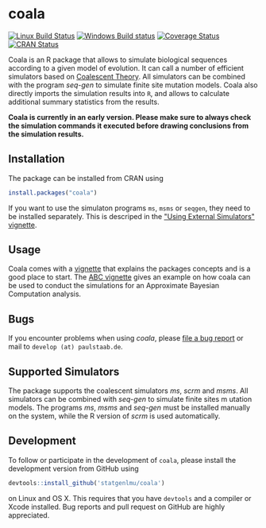 coala
=====

[![Linux Build Status](https://travis-ci.org/statgenlmu/coala.png?branch=master)](https://travis-ci.org/statgenlmu/coala) 
[![Windows Build status](https://ci.appveyor.com/api/projects/status/uoduv0q64ddnqfva/branch/master?svg=true)](https://ci.appveyor.com/project/paulstaab/coala-02w83/branch/master)
[![Coverage Status](https://coveralls.io/repos/statgenlmu/coala/badge.svg?branch=master)](https://coveralls.io/r/statgenlmu/coala)
[![CRAN Status](http://www.r-pkg.org/badges/version/coala)](http://cran.r-project.org/web/packages/coala)

Coala is an R package that allows to simulate biological sequences according
to a given model of evolution.  It can call a number of efficient 
simulators based on
[Coalescent Theory](https://en.wikipedia.org/wiki/Coalescent_theory). 
All simulators can be combined with the program _seq-gen_ to simulate finite 
site mutation models. 
Coala also directly imports the simulation results into `R`, and allows to
calculate additional summary statistics from the results.

__Coala is currently in an early version. Please make sure to always
check the simulation commands it executed before drawing conclusions
from the simulation results.__


Installation
------------

The package can be installed from CRAN using

```R
install.packages("coala")
```

If you want to use the simulaton programs `ms`, `msms` or `seqgen`, 
they need to be installed separately. This is descriped in the 
["Using External Simulators" vignette](http://rpubs.com/paulstaab/coala-installation).


Usage
-----
Coala comes with a [vignette](http://rpubs.com/paulstaab/coala-introduction)
that explains the packages concepts and is a good place to start.
The [ABC vignette](http://rpubs.com/paulstaab/coala-abc) gives an example
on how coala can be used to conduct the simulations for an Approximate Bayesian
Computation analysis.


Bugs
----
If you encounter problems when using _coala_, please 
[file a bug report](https://github.com/statgenlmu/coala/issues) or mail to
`develop (at) paulstaab.de`.


Supported Simulators
--------------------
The package supports the coalescent simulators _ms_, _scrm_ and _msms_.
All simulators can be combined with _seq-gen_ to simulate finite sites m
utation models. The programs _ms_, _msms_ and _seq-gen_ must be installed 
manually on the system, while the R version of _scrm_ is used automatically.


Development
-----------
To follow or participate in the development of `coala`, please install the 
development version from GitHub using

```R
devtools::install_github('statgenlmu/coala')
```

on Linux and OS X. This requires that you have `devtools` and a compiler or 
Xcode installed. Bug reports and pull request on GitHub are highly appreciated.
